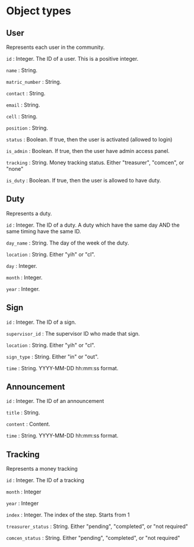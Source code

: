 # Object types

## User

Represents each user in the community.

`id` : Integer. The ID of a user. This is a positive integer.

`name` : String.

`matric_number` : String.

`contact` : String.

`email` : String.

`cell` : String.

`position` : String.

`status` : Boolean. If true, then the user is activated (allowed to login)

`is_admin` : Boolean. If true, then the user have admin access panel.

`tracking` : String. Money tracking status. Either "treasurer", "comcen", or "none"

`is_duty` : Boolean. If true, then the user is allowed to have duty.

## Duty

Represents a duty.

`id` : Integer. The ID of a duty. A duty which have the same day AND the same timing have the same ID.

`day_name` : String. The day of the week of the duty.

`location` : String. Either "yih" or "cl". 

`day` : Integer.

`month` : Integer.

`year` : Integer.

## Sign

`id` : Integer. The ID of a sign.

`supervisor_id` : The supervisor ID who made that sign.

`location` : String. Either "yih" or "cl".

`sign_type` : String. Either "in" or "out".

`time` : String. YYYY-MM-DD hh:mm:ss format.

## Announcement

`id` : Integer. The ID of an announcement

`title` : String.

`content` : Content.

`time` : String. YYYY-MM-DD hh:mm:ss format.

## Tracking

Represents a money tracking

`id` : Integer. The ID of a tracking

`month` : Integer

`year` : Integer

`index` : Integer. The index of the step. Starts from 1

`treasurer_status` : String. Either "pending", "completed", or "not required"

`comcen_status` : String. Either "pending", "completed", or "not required"
